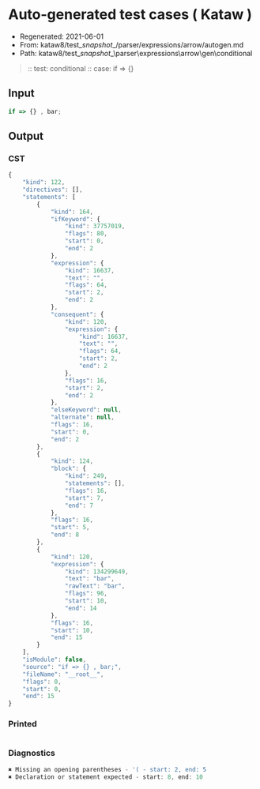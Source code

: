 # Auto-generated test cases ( Kataw )
- Regenerated: 2021-06-01
- From: kataw8/test\__snapshot__/parser/expressions/arrow/autogen.md
- Path: kataw8/test\__snapshot__\parser\expressions\arrow\gen\conditional
> :: test: conditional
> :: case: if => {}
## Input

`````js
if => {} , bar;
`````
## Output

### CST

```javascript
{
    "kind": 122,
    "directives": [],
    "statements": [
        {
            "kind": 164,
            "ifKeyword": {
                "kind": 37757019,
                "flags": 80,
                "start": 0,
                "end": 2
            },
            "expression": {
                "kind": 16637,
                "text": "",
                "flags": 64,
                "start": 2,
                "end": 2
            },
            "consequent": {
                "kind": 120,
                "expression": {
                    "kind": 16637,
                    "text": "",
                    "flags": 64,
                    "start": 2,
                    "end": 2
                },
                "flags": 16,
                "start": 2,
                "end": 2
            },
            "elseKeyword": null,
            "alternate": null,
            "flags": 16,
            "start": 0,
            "end": 2
        },
        {
            "kind": 124,
            "block": {
                "kind": 249,
                "statements": [],
                "flags": 16,
                "start": 7,
                "end": 7
            },
            "flags": 16,
            "start": 5,
            "end": 8
        },
        {
            "kind": 120,
            "expression": {
                "kind": 134299649,
                "text": "bar",
                "rawText": "bar",
                "flags": 96,
                "start": 10,
                "end": 14
            },
            "flags": 16,
            "start": 10,
            "end": 15
        }
    ],
    "isModule": false,
    "source": "if => {} , bar;",
    "fileName": "__root__",
    "flags": 0,
    "start": 0,
    "end": 15
}
```

### Printed

```javascript

```

### Diagnostics

```javascript
✖ Missing an opening parentheses - '( - start: 2, end: 5
✖ Declaration or statement expected - start: 8, end: 10

```

